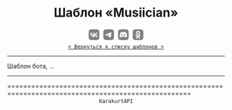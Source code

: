 <div align="center">
    <h1> Шаблон «Musiician» </h1>
    <img src="../MediaImg/MediaVK-.svg" height="30"/>
    <img src="../MediaImg/MediaTG-.svg" height="30"/>
    <img src="../MediaImg/MediaDC-.svg" height="30"/>
    <img src="../MediaImg/MediaOK-.svg" height="30"/>
    <br>
    <code><a href="../ReadMe.md">< Вернуться к списку шаблонов ></a></code>
    <hr>
</div>

<div align="left">
    Шаблон бота, ...
    <br>
    <hr>
    ====================================================================================================
</div>

<div align="center">
    <code>KarakurtAPI</code>
</div>
